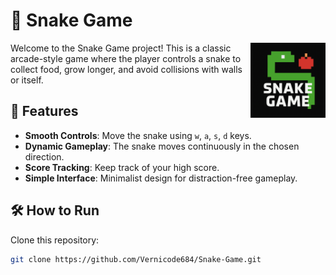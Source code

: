 # 🐍 Snake Game

<img align="right" src="Snake Game.png" alt="Snake Game Logo" width="120" style="vertical-align: top;" />


Welcome to the Snake Game project! This is a classic arcade-style game where the player controls a snake to collect food, grow longer, and avoid collisions with walls or itself.

## 🚀 Features
- **Smooth Controls**: Move the snake using `w`, `a`, `s`, `d` keys.
- **Dynamic Gameplay**: The snake moves continuously in the chosen direction.
- **Score Tracking**: Keep track of your high score.
- **Simple Interface**: Minimalist design for distraction-free gameplay.

## 🛠️ How to Run

Clone this repository:

```bash
git clone https://github.com/Vernicode684/Snake-Game.git

